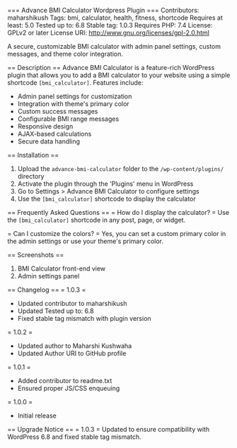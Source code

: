 === Advance BMI Calculator Wordpress Plugin ===
Contributors: maharshikush
Tags: bmi, calculator, health, fitness, shortcode
Requires at least: 5.0
Tested up to: 6.8
Stable tag: 1.0.3
Requires PHP: 7.4
License: GPLv2 or later
License URI: http://www.gnu.org/licenses/gpl-2.0.html

A secure, customizable BMI calculator with admin panel settings, custom messages, and theme color integration.

== Description ==
Advance BMI Calculator is a feature-rich WordPress plugin that allows you to add a BMI calculator to your website using a simple shortcode `[bmi_calculator]`. Features include:

- Admin panel settings for customization
- Integration with theme's primary color
- Custom success messages
- Configurable BMI range messages
- Responsive design
- AJAX-based calculations
- Secure data handling

== Installation ==
1. Upload the `advance-bmi-calculator` folder to the `/wp-content/plugins/` directory
2. Activate the plugin through the 'Plugins' menu in WordPress
3. Go to Settings > Advance BMI Calculator to configure settings
4. Use the `[bmi_calculator]` shortcode to display the calculator

== Frequently Asked Questions ==
= How do I display the calculator? =
Use the `[bmi_calculator]` shortcode in any post, page, or widget.

= Can I customize the colors? =
Yes, you can set a custom primary color in the admin settings or use your theme's primary color.

== Screenshots ==
1. BMI Calculator front-end view
2. Admin settings panel

== Changelog ==
= 1.0.3 =
* Updated contributor to maharshikush
* Updated Tested up to: 6.8
* Fixed stable tag mismatch with plugin version

= 1.0.2 =
* Updated author to Maharshi Kushwaha
* Updated Author URI to GitHub profile

= 1.0.1 =
* Added contributor to readme.txt
* Ensured proper JS/CSS enqueuing

= 1.0.0 =
* Initial release

== Upgrade Notice ==
= 1.0.3 =
Updated to ensure compatibility with WordPress 6.8 and fixed stable tag mismatch.
